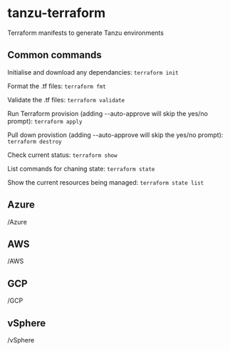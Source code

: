 # tanzu-terraform

Terraform manifests to generate Tanzu environments

## Common commands

Initialise and download any dependancies:
`terraform init`

Format the .tf files:
`terraform fmt`

Validate the .tf files:
`terraform validate`

Run Terraform provision (adding --auto-approve will skip the yes/no prompt):
`terraform apply`

Pull down provistion (adding --auto-approve will skip the yes/no prompt):
`terraform destroy`

Check current status:
`terraform show`

List commands for chaning state:
`terraform state`

Show the current resources being managed:
`terraform state list`

## Azure

/Azure

## AWS

/AWS

## GCP

/GCP

## vSphere

/vSphere
